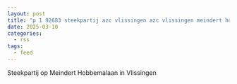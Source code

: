```yaml
---
layout: post
title: "p 1 92683 steekpartij azc vlissingen azc vlissingen meindert hobbemalaan vlissingen"
date: 2025-03-10
categories: 
  - rss
tags: 
  - feed
---
```


Steekpartij op Meindert Hobbemalaan in Vlissingen

